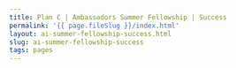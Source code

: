 ```yaml
---
title: Plan C | Ambassadors Summer Fellowship | Success
permalink: '{{ page.fileSlug }}/index.html'
layout: ai-summer-fellowship-success.html
slug: ai-summer-fellowship-success
tags: pages
---
```



